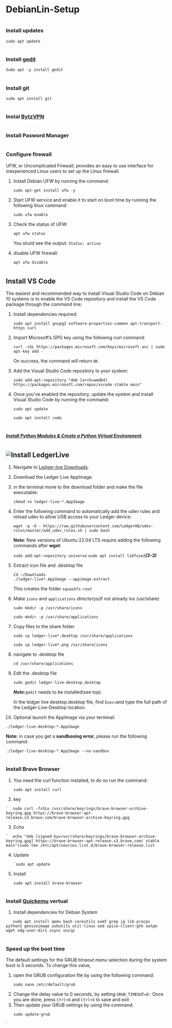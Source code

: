 # DebianLin-Setup
#
### Install updates
```
sudo apt update
```
#
### Install [gedit](https://installati.one/debian/11/gedit/)
   ```
   Sudo apt -y install gedit
   ```
#
### Install git
   ```
   sudo apt install git
   ```
#
### Instal [BytzVPN](https://bytzvpn.com/installation.php)

#
### Install Pasword Manager
#
### Configure firewall
UFW, or Uncomplicated Firewall, provides an easy to use interface for inexperienced Linux users to set up the Linux firewall.


1. Install Debian UFW by running the command:
   ```
   sudo apt-get install ufw -y
   ```
2. Start UFW service and enable it to start on boot time by running the following linux command:
   ```
   sudo ufw enable
   ```
3. Check the status of UFW:
   ```
   apt ufw status
   ```
   You shuld see the output: `Status: active`
   
   
4. disable UFW firewall:
   ```
   apt ufw disable
   ```
#
## Install VS Code
The easiest and recommended way to install Visual Studio Code on Debian 10 systems is to enable the VS Code repository and install the VS Code package through the command line:


1. Install dependencies required:
   ```
   sudo apt install gnupg2 software-properties-common apt-transport-https curl
   ```
2. Import Microsoft’s GPG key using the following curl command:
   ```
   curl -sSL https://packages.microsoft.com/keys/microsoft.asc | sudo apt-key add -
   ```
   On success, the command will return `OK`.

3. Add the Visual Studio Code repository to your system:
   ```
   sudo add-apt-repository "deb [arch=amd64] https://packages.microsoft.com/repos/vscode stable main"
   ```

4. Once you’ve enabled the repository, update the system and install Visual Studio Code by running the command:

   ```
   sudo apt update
   ```
   ```
   sudo apt install code
   ```
#
[***Install Python Modules & Create a Python Virtual Environment***](https://computingforgeeks.com/how-to-install-python-on-debian-linux/).
#
#
## ![Install LedgerLive](https://i1.wp.com/www.uniquenewsonline.com/wp-content/uploads/2021/03/Ledger-live.png?resize=768%2C432&ssl=1)

1. Navigate to [Ledger-live Downloads](https://www.ledger.com/ledger-live).
2. Download the Ledger Live AppImage.
3. in the terminal move to the download folder and make the file executable: 
   ```
   chmod +x ledger-live-*.AppImage
   ```
4. Enter the following command to automatically add the udev rules and reload udev to allow USB access to your Ledger device:
   ```
   wget -q -O - https://raw.githubusercontent.com/LedgerHQ/udev-rules/master/add_udev_rules.sh | sudo bash
   ```
   **Note**: New versions of Ubuntu 22.04 LTS require adding the following commands after **wget**:

   `sudo add-apt-repository universe`
   `sudo apt install libfuse2`___(3-3)___
   
   
5. Extract icon file and .desktop file
   ```
   Cd ~/Downloads
   ./ledger-live*.AppImage --appimage-extract
   ```
   This creates the folder `squashfs-root`
   
6. Make `icons` and `applications` directorys(if not already ins /usr/share)
   ```
   sudo mkdir -p /usr/share/icons
   ```
   ```
   sudo mkdir -p /usr/share/applications
   ```
   
7. Copy files to the share folder
   ```
   sudo cp ledger-live*.desktop /usr/share/applications
   ```
   ```
   sudo cp ledger-live*.png /usr/share/icons
   ``` 
8. navigate to .desktop file
   ```
   cd /usr/share/applications
   ```
9. Edit the .desktop file
   ```
   sudo gedit ledger-live-desktop.desktop
   ```
   ***Note:***`ǵedit` needs to be installed(see top)
   
   
   In the ledger live desktop.desktop file, find `Èxec=`and type the full path of the Ledger-Live-Desktop location.
   
   
10. Optional launch the AppImage via your terminal:
   ```
   ./ledger-live-desktop-*.AppImage
   ```
   **Note:** in case you get a **sandboxing error**, please run the following command: 
   ```
   ./ledger-live-desktop-*.AppImage --no-sandbox
   ```
#
#
 ### Install Brave Browser
 
1. You need the curl function installed, to do so run the command:
   ```
   sudo apt install curl
   ```
2. key
```
`  sudo curl -fsSLo /usr/share/keyrings/brave-browser-archive-keyring.gpg https://brave-browser-apt-          release.s3.brave.com/brave-browser-archive-keyring.gpg
   ```
3. Echo
```
`  echo "deb [signed-by=/usr/share/keyrings/brave-browser-archive-keyring.gpg] https://brave-browser-apt-release.s3.brave.com/ stable main"|sudo tee /etc/apt/sources.list.d/brave-browser-release.list
```
  
4. Update
   ```
   `sudo apt update
   ```
5. Install 
   ```
   sudo apt install brave-browser
   ```
#
### Install [Quickemu](https://github.com/quickemu-project/quickemu) vertual 
1. Install dependencies for Debian System 
```
   sudo apt install qemu bash coreutils ovmf grep jq lsb procps python3 genisoimage usbutils util-linux sed spice-client-gtk swtpm wget xdg-user-dirs zsync unzip
```

#
### Speed up the boot time
The default settings for the GRUB timeout menu selection during the system boot is 5 seconds. To change this value, 


1. open the GRUB configuration file by using the following command:
   ```
   sudo nano /etc/default/grub
   ```
2. Change the delay value to 0 seconds, by setting `GRUB_TIMEOUT=0:`
Once you are done, press `Ctrl+O` and `Ctrl+X` to save and exit 
3. Then update your GRUB settings by using the command:
   ```
   sudo update-grub
   ```
`



